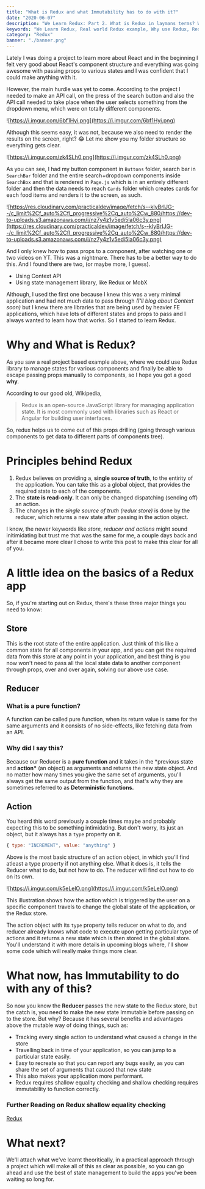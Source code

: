 ```yaml
---
title: "What is Redux and what Immutability has to do with it?"
date: "2020-06-07"
description: "We Learn Redux: Part 2. What is Redux in laymans terms? What is all the fuss about Actions, Reducer and Store along with illustations?"
keywords: "We Learn Redux, Real world Redux example, Why use Redux, Redux Actions Reducer and Stores"
category: "Redux"
banner: "./banner.png"
---
```


Lately I was doing a project to learn more about React and in the beginning I felt very good about React's component structure and everything was going awesome with passing props to various states and I was confident that I could make anything with it.

However, the main hurdle was yet to come. According to the project I needed to make an API call, on the press of the search button and also the API call needed to take place when the user selects something from the dropdown menu, which were on totally different components.

![https://i.imgur.com/6bf1Hyi.png](https://i.imgur.com/6bf1Hyi.png)

Although this seems easy, it was not, because we also need to render the results on the screen, right? 😂 Let me show you my folder structure so everything gets clear.

![https://i.imgur.com/zk4SLh0.png](https://i.imgur.com/zk4SLh0.png)

As you can see, I had my button component in `Buttons` folder, search bar in `SearchBar` folder and the entire search+dropdown components inside `SearchBox` and that is rendered in `Page.js` which is in an entirely different folder and then the data needs to reach `Cards` folder which creates cards for each food items and renders it to the screen, as such.

![https://res.cloudinary.com/practicaldev/image/fetch/s--klyBrIJG--/c_limit%2Cf_auto%2Cfl_progressive%2Cq_auto%2Cw_880/https://dev-to-uploads.s3.amazonaws.com/i/nz7y4z1v5edi5la06c3y.png](https://res.cloudinary.com/practicaldev/image/fetch/s--klyBrIJG--/c_limit%2Cf_auto%2Cfl_progressive%2Cq_auto%2Cw_880/https://dev-to-uploads.s3.amazonaws.com/i/nz7y4z1v5edi5la06c3y.png)

And I only knew how to pass props to a component, after watching one or two videos on YT. This was a nightmare. There has to be a better way to do this. And I found there are two, (or maybe more, I guess).

- Using Context API
- Using state management library, like Redux or MobX

Although, I used the first one because I knew this was a very minimal application and had not much data to pass through _(I'll blog about Context soon)_ but I knew there are libraries that are being used by heavier FE applications, which have lots of different states and props to pass and I always wanted to learn how that works. So I started to learn Redux.

# Why and What is Redux?

As you saw a real project based example above, where we could use Redux library to manage states for various components and finally be able to escape passing props manually to components, so I hope you got a good **why**.

According to our good old, Wikipedia,

> Redux is an open-source JavaScript library for managing application state. It is most commonly used with libraries such as React or Angular for building user interfaces.

So, redux helps us to come out of this props drilling (going through various components to get data to different parts of components tree).

# Principles behind Redux

1. Redux believes on providing a, **single source of truth**, to the entirity of the application. You can take this as a global object, that provides the required state to each of the components.
2. The **state is read-only.** It can only be changed dispatching (sending off) an action.
3. The changes in the _single source of truth (redux store)_ is done by the reducer, which returns a new state after passing in the action object.

I know, the newer keywords like _store, reducer and actions_ might sound initimidating but trust me that was the same for me, a couple days back and after it became more clear I chose to write this post to make this clear for all of you.

# A little idea on the basics of a Redux app

So, if you're starting out on Redux, there's these three major things you need to know:

## Store

This is the root state of the entire application. Just think of this like a common state for all components in your app, and you can get the required data from this store at any point in your application, and best thing is you now won't need to pass all the local state data to another component through props, over and over again, solving our above use case.

## Reducer

### **What is a pure function?**

A function can be called pure function, when its return value is same for the same arguments and it consists of no side-effects, like fetching data from an API.

### **Why did I say this?**

Because our Reducer is a **pure function** and it takes in the \*previous state and **action\*** (an object) as arguments and returns the new state object. And no matter how many times you give the same set of arguments, you'll always get the same output from the function, and that's why they are sometimes referred to as **Deterministic functions.**

## Action

You heard this word previously a couple times maybe and probably expecting this to be something intimidating. But don't worry, its just an object, but it always has a `type` property on it.

```jsx
{ type: "INCREMENT", value: "anything" }
```

Above is the most basic structure of an action object, in which you'll find atleast a type property if not anything else. What it does is, it tells the Reducer what to do, but not how to do. The reducer will find out how to do on its own.

![https://i.imgur.com/k5eLelO.png](https://i.imgur.com/k5eLelO.png)

This illustration shows how the action which is triggered by the user on a specific component travels to change the global state of the application, or the Redux store.

The action object with its `type` property tells reducer on what to do, and reducer already knows what code to execute upon getting particular type of actions and it returns a new state which is then stored in the global store. You'll understand it with more details in upcoming blogs where, I'll show some code which will really make things more clear.

# What now, has Immutability to do with any of this?

So now you know the **Reducer** passes the new state to the Redux store, but the catch is, you need to make the new state Immutable before passing on to the store. But why? Because it has several benefits and advantages above the mutable way of doing things, such as:

- Tracking every single action to understand what caused a change in the store
- Travelling back in time of your application, so you can jump to a particular state easily.
- Easy to recreate so that you can report any bugs easily, as you can share the set of arguments that caused that new state
- This also makes your application more performant.
- Redux requires shallow equality checking and shallow checking requires immutability to function correctly.

### **Further Reading on Redux shallow equality checking**

[Redux](https://redux.js.org/faq/immutable-data#why-does-reduxs-use-of-shallow-equality-checking-require-immutability)

# What next?

We'll attach what we've learnt theoritically, in a practical approach through a project which will make all of this as clear as possible, so you can go ahead and use the best of state management to build the apps you've been waiting so long for.

